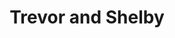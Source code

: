---
path: /project2
title: "Trevor and Shelby"
description: "A wedding photography portfolio built with React and Gatsby"
link: 'https://thepenningtonco.netlify.com/'
github: 'https://github.com/TrevPennington/thepenningtonco'
icon: this is the icon for 2
---
